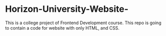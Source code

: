 # Horizon-University-Website-
This is a college project of Frontend Development course. This repo is going to contain a code for website with only HTML, and CSS.
